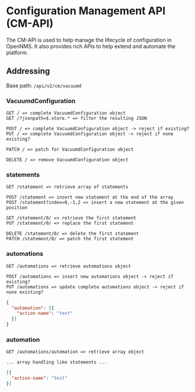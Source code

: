 # Configuration Management API (CM-API)

The CM-API is used to help manage the lifecycle of configuration in OpenNMS.
It also provides rich APIs to help extend and automate the platform.

## Addressing

Base path: `/api/v2/cm/vacuumd`


### VacuumdConfiguration
```
GET / => complete VacuumdConfiguration object
GET /?jsonpath=$.store.* => filter the resulting JSON

POST / => complete VacuumdConfiguration object -> reject if existing?
PUT / => complete VacuumdConfiguration object -> reject if none existing?

PATCH / => patch for VacuumdConfiguration object

DELETE / => remove VacuumdConfiguration object
```

### statements
```
GET /statement => retrieve array of statements

POST /statement => insert new statement at the end of the array
POST /statement?index=0,-1,2 => insert a new statement at the given position

GET /statement/0/ => retrieve the first statement
PUT /statement/0/ => replace the first statement

DELETE /statement/0/ => delete the first statement
PATCH /statement/0/ => patch the first statement
```

### automations

```
GET /automations => retrieve automations object

POST /automations => insert new automations object -> reject if existing?
PUT /automations => update complete automations object -> reject if none existing?
```

```json
{
  "automation": [{
    "action-name": "test"
  }]
}
```

### automation

```
GET /automations/automation => retrieve array object

... array handling like statements ...
```

```json
[{
  "action-name": "test"
}]
```
